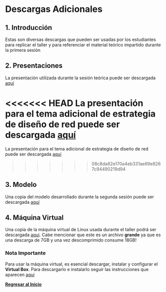 # Descargas Adicionales
## 1. Introducción
Estas son diversas descargas que pueden ser usadas por los estudiantes para replicar el taller y para referenciar el material teórico impartido durante la primera sesión

## 2. Presentaciones
La presentación utilizada durante la sesión teórica puede ser descargada [aquí](https://ibm.box.com/s/tmfzq0hvfp2bx16uz3mn2by4ew2kfd2n)

<<<<<<< HEAD
La presentación para el tema adicional de estrategia de diseño de red puede ser descargada [aquí](https://ibm.box.com/s/1eez6750o1i8l5ti0vg4kmkqifffugxr)
=======
La presentación para el tema adicional de estrategia de diseño de red puede ser descargada [aquí](https://ibm.box.com/s/92srt77rz0a4osz36uzjkef530v691h2)
>>>>>>> 08c8da82e170a4eb331ae69e8267c94490219d94

## 3. Modelo
Una copia del modelo desarrollado durante la segunda sesión puede ser descargada [aquí](./modelo/modelo.bna)

## 4. Máquina Virtual
Una copia de la máquina virtual de Linux usada durante el taller podrá ser descargada [aqui](https://ibm.box.com/s/kftf2s2gwlqa5uejcqmlfos0kaulult8). Cabe mencionar que este es un archivo __grande__ ya que es una descarga de 7GB y una vez descomprimido consume 18GB!

### Nota Importante
Para usar la máquina virtual, es esencial descargar, instalar y configurar el __Virtual Box__. Para descargarlo e instalarlo seguir las instrucciones que aparecen [aquí](https://www.virtualbox.org/wiki/Downloads)

[__Regresar al Inicio__](README.md)
